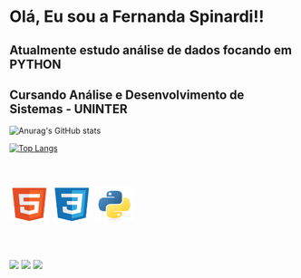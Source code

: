 <h1>Olá, Eu sou a Fernanda Spinardi!!</h1>

<h2>Atualmente estudo análise de dados focando em PYTHON </h2>

<h2>Cursando Análise e Desenvolvimento de Sistemas - UNINTER</h2>

![Anurag's GitHub stats](https://github-readme-stats.vercel.app/api?username=vinirafaalfonso&theme=dark&show_icons=true)

[![Top Langs](https://github-readme-stats.vercel.app/api/top-langs/?username=vinirafaalfonso&theme=dark&show_icons=true)](https://github.com/vinirafaalfonso/github-readme-stats)

<div style="display: inline_block"><br>
<h2>
  <img align="center" alt="Fernanda-HTML" height="60" width="70" src="https://raw.githubusercontent.com/devicons/devicon/master/icons/html5/html5-original.svg">
  <img align="center" alt="Fernanda-CSS" height="60" width="70" src="https://raw.githubusercontent.com/devicons/devicon/master/icons/css3/css3-original.svg">
  <img align="center" alt="Fernanda-Python" height="60" width="70" src="https://raw.githubusercontent.com/devicons/devicon/master/icons/python/python-original.svg">
  </h2>
  </div>


<div> 
<br>
 <h2> <a href="https://www.instagram.com/fer_spinardi/" target="_blank"><img src="https://img.shields.io/badge/-Instagram-%23E4405F?style=for-the-badge&logo=instagram&logoColor=white" target="_blank"></a> 
  <a href = "mailto:feh.spinardi@gmail.com"><img src="https://img.shields.io/badge/-Gmail-%23333?style=for-the-badge&logo=gmail&logoColor=white" target="_blank"></a>
  <a href="https://www.linkedin.com/in/maria-fernanda-spinardi-frujuello-774002144/" target="_blank"><img src="https://img.shields.io/badge/-LinkedIn-%230077B5?style=for-the-badge&logo=linkedin&logoColor=white" target="_blank"></a> </h2>
  
</div>
